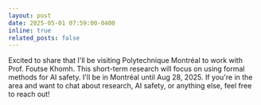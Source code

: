 ```yaml
---
layout: post
date: 2025-05-01 07:59:00-0400
inline: true
related_posts: false
---
```


Excited to share that I'll be visiting Polytechnique Montréal to work with Prof. Foutse Khomh. This short-term research will focus on using formal methods for AI safety. I'll be in Montréal until Aug 28, 2025. If you're in the area and want to chat about research, AI safety, or anything else, feel free to reach out!